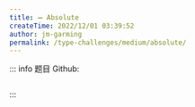 ```yaml
---
title: ➖ Absolute
createTime: 2022/12/01 03:39:52
author: jm-garming
permalink: /type-challenges/medium/absolute/
---
```


::: info 题目
Github: []()

```ts

```

:::
